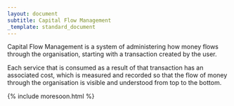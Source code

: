 ```yaml
---
layout: document
subtitle: Capital Flow Management
_template: standard_document
---
```


Capital Flow Management is a system of administering how money flows through the organisation, starting with a transaction created by the user.

Each service that is consumed as a result of that transaction has an associated cost, which is measured and recorded so that the flow of money through the organisation is visible and understood from top to the bottom.

{% include moresoon.html %}
